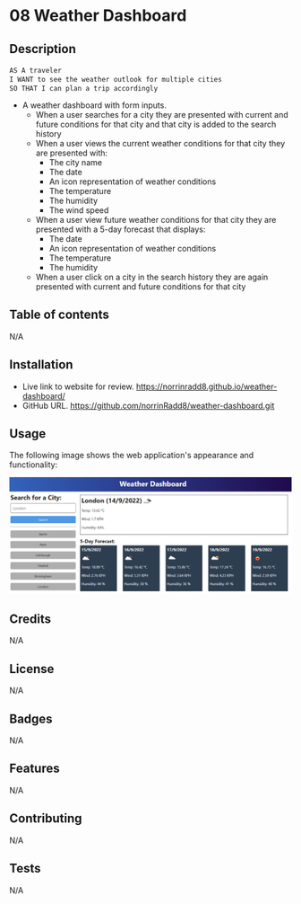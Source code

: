# 08 Weather Dashboard

## Description
```
AS A traveler
I WANT to see the weather outlook for multiple cities
SO THAT I can plan a trip accordingly
```
* A weather dashboard with form inputs.
  * When a user searches for a city they are presented with current and future conditions for that city and that city is added to the search history
  * When a user views the current weather conditions for that city they are presented with:
    * The city name
    * The date
    * An icon representation of weather conditions
    * The temperature
    * The humidity
    * The wind speed
  * When a user view future weather conditions for that city they are presented with a 5-day forecast that displays:
    * The date
    * An icon representation of weather conditions
    * The temperature
    * The humidity
  * When a user click on a city in the search history they are again presented with current and future conditions for that city

## Table of contents

N/A

## Installation
* Live link to website for review. https://norrinradd8.github.io/weather-dashboard/
* GitHub URL. https://github.com/norrinRadd8/weather-dashboard.git

## Usage

The following image shows the web application's appearance and functionality:

![The weather app includes a search option, a list of cities, and a five-day forecast and current weather conditions for London.](./assets/images/10-server-side-apis-challenge-demo.png)
 
## Credits

N/A

## License

N/A

## Badges

N/A

## Features

N/A

## Contributing

N/A

## Tests

N/A
